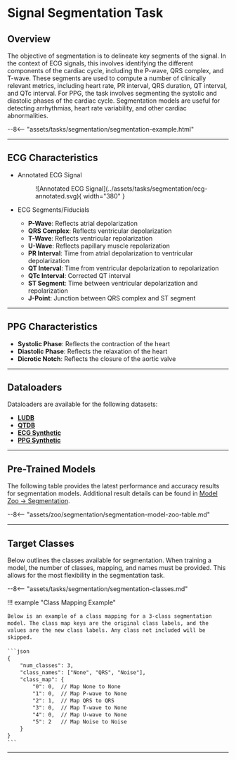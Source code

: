 # Signal Segmentation Task

## <span class="sk-h2-span">Overview</span>

The objective of segmentation is to delineate key segments of the signal. In the context of ECG signals, this involves identifying the different components of the cardiac cycle, including the P-wave, QRS complex, and T-wave. These segments are used to compute a number of clinically relevant metrics, including heart rate, PR interval, QRS duration, QT interval, and QTc interval. For PPG, the task involves segmenting the systolic and diastolic phases of the cardiac cycle. Segmentation models are useful for detecting arrhythmias, heart rate variability, and other cardiac abnormalities.


<div class="sk-plotly-graph-div">
--8<-- "assets/tasks/segmentation/segmentation-example.html"
</div>

---

## <span class="sk-h2-span">ECG Characteristics</span>

<div class="grid cards" markdown>

- Annotated ECG Signal
    <figure markdown>
    ![Annotated ECG Signal](../assets/tasks/segmentation/ecg-annotated.svg){ width="380" }
    </figure>


- ECG Segments/Fiducials
    * __P-Wave__: Reflects atrial depolarization
    * __QRS Complex__: Reflects ventricular depolarization
    * __T-Wave__: Reflects ventricular repolarization
    * __U-Wave__: Reflects papillary muscle repolarization
    * __PR Interval__: Time from atrial depolarization to ventricular depolarization
    * __QT Interval__: Time from ventricular depolarization to repolarization
    * __QTc Interval__: Corrected QT interval
    * __ST Segment__: Time between ventricular depolarization and repolarization
    * __J-Point__: Junction between QRS complex and ST segment
</div>

---

## <span class="sk-h2-span">PPG Characteristics</span>

* __Systolic Phase__: Reflects the contraction of the heart
* __Diastolic Phase__: Reflects the relaxation of the heart
* __Dicrotic Notch__: Reflects the closure of the aortic valve

---

## <span class="sk-h2-span">Dataloaders</span>

Dataloaders are available for the following datasets:

* **[LUDB](../datasets/ludb.md)**
* **[QTDB](../datasets/qtdb.md)**
* **[ECG Synthetic](../datasets/synthetic.md)**
* **[PPG Synthetic](../datasets/synthetic.md)**

---

## <span class="sk-h2-span">Pre-Trained Models</span>

The following table provides the latest performance and accuracy results for segmentation models. Additional result details can be found in [Model Zoo → Segmentation](../zoo/segmentation.md).

--8<-- "assets/zoo/segmentation/segmentation-model-zoo-table.md"

---

## <span class="sk-h2-span">Target Classes</span>

Below outlines the classes available for segmentation. When training a model, the number of classes, mapping, and names must be provided. This allows for the most flexibility in the segmentation task.

--8<-- "assets/tasks/segmentation/segmentation-classes.md"

!!! example "Class Mapping Example"

    Below is an example of a class mapping for a 3-class segmentation model. The class map keys are the original class labels, and the values are the new class labels. Any class not included will be skipped.

    ```json
    {
        "num_classes": 3,
        "class_names": ["None", "QRS", "Noise"],
        "class_map": {
            "0": 0,  // Map None to None
            "1": 0,  // Map P-wave to None
            "2": 1,  // Map QRS to QRS
            "3": 0,  // Map T-wave to None
            "4": 0,  // Map U-wave to None
            "5": 2   // Map Noise to Noise
        }
    }
    ```

---
